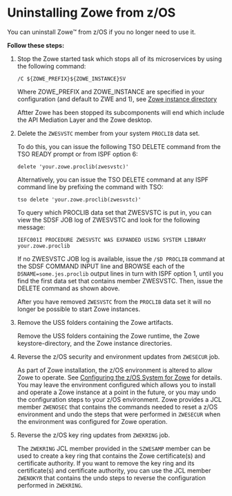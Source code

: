 # Uninstalling Zowe from z/OS

You can uninstall Zowe&trade; from z/OS if you no longer need to use it.  

**Follow these steps:**

1.  Stop the Zowe started task which stops all of its microservices by using the following command:

    ```
    /C ${ZOWE_PREFIX}${ZOWE_INSTANCE}SV
    ```
    Where ZOWE_PREFIX and ZOWE_INSTANCE are specified in your configuration (and default to ZWE and 1), see [Zowe instance directory](configure-instance-directory.md#address-space-names)

    Aftter Zowe has been stopped its subcomponents will end which include the API Mediation Layer and the Zowe desktop.  

2.  Delete the `ZWESVSTC` member from your system `PROCLIB` data set.

    To do this, you can issue the following TSO DELETE command from the TSO READY prompt or from ISPF option 6:

    ```
    delete 'your.zowe.proclib(zwesvstc)'
    ```

    Alternatively, you can issue the TSO DELETE command at any ISPF command line by prefixing the command with TSO:

    ```
    tso delete 'your.zowe.proclib(zwesvstc)'
    ```

    To query which PROCLIB data set that ZWESVSTC is put in, you can view the SDSF JOB log of ZWESVSTC and look for the following message:  

    ```
    IEFC001I PROCEDURE ZWESVSTC WAS EXPANDED USING SYSTEM LIBRARY your.zowe.proclib
    ```

    If no ZWESVSTC JOB log is available, issue the `/$D PROCLIB` command at the SDSF COMMAND INPUT line and BROWSE each of the `DSNAME=some.jes.proclib` output lines in turn with ISPF option 1, until you find the first data set that contains member ZWESVSTC. Then, issue the DELETE command as shown above.

    After you have removed `ZWESVSTC` from the `PROCLIB` data set it will no longer be possible to start Zowe instances.  

3.  Remove the USS folders containing the Zowe artifacts.

    Remove the USS folders containing the Zowe runtime,  the Zowe keystore-directory,  and the Zowe instance directories.

4.  Reverse the z/OS security and environment updates from `ZWESECUR` job.

    As part of Zowe installation, the z/OS environment is altered to allow Zowe to operate. See [Configuring the z/OS System for Zowe](configure-zos-system.md#configuring-the-z-os-system-for-zowe) for details.  You may leave the environment configured which allows you to install and operate a Zowe instance at a point in the future, or you may undo the configuration steps to your z/OS environment.  Zowe provides a JCL member `ZWENOSEC` that contains the commands needed to reset a z/OS environment and undo the steps that were performed in `ZWESECUR` when the environment was configured for Zowe operation.   

5. Reverse the z/OS key ring updates from `ZWEKRING` job.

    The `ZWEKRING` JCL member provided in the `SZWESAMP` member can be used to create a key ring that contains the Zowe certificate(s) and certificate authority.  If you want to remove the key ring and its certificate(s) and certificate authority, you can use the JCL member `ZWENOKYR` that contains the undo steps to reverse the configuration performed in `ZWEKRING`.